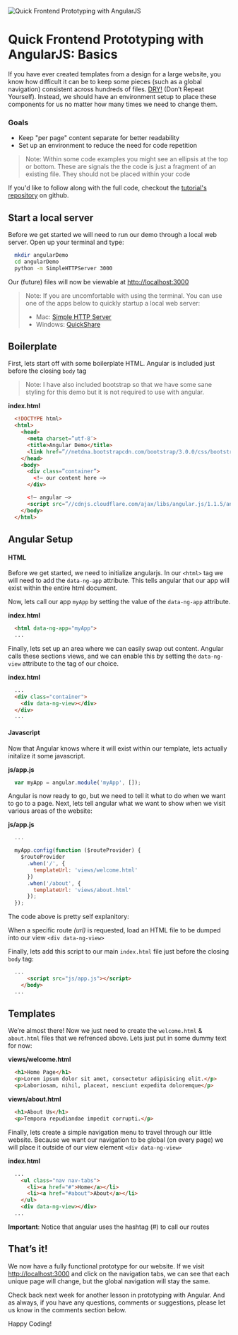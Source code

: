 ![Quick Frontend Prototyping with AngularJS](http://i.imgur.com/YXnwUcd.jpg "Quick Frontend Prototyping with AngularJS")

# Quick Frontend Prototyping with AngularJS: Basics

If you have ever created templates from a design for a large website, you know how difficult it can be to keep some pieces (such as a global navigation) consistent across hundreds of files. [DRY!](http://en.wikipedia.org/wiki/Don't_repeat_yourself) (Don’t Repeat Yourself). Instead, we should have an environment setup to place these components for us no matter how many times we need to change them.

### Goals

* Keep "per page" content separate for better readability
* Set up an environment to reduce the need for code repetition

> Note: Within some code examples you might see an ellipsis at the top or bottom. These are signals the the code is just a fragment of an existing file. They should not be placed within your code

If you'd like to follow along with the full code, checkout the [tutorial's repository](https://github.com/simonwjackson/angular-frontend-prototyping) on github.


## Start a local server

Before we get started we will need to run our demo through a local web server. Open up your terminal and type:

```bash
  mkdir angularDemo
  cd angularDemo
  python -m SimpleHTTPServer 3000
```

Our (future) files will now be viewable at [http://localhost:3000](http://localhost:3000)

> Note: If you are uncomfortable with using the terminal. You can use one of the apps below to quickly startup a local web server:
>
> * Mac: [Simple HTTP Server](https://itunes.apple.com/us/app/simple-http-server/id441002840?mt=12)
> * Windows: [QuickShare](http://www.quicksharehq.com/)

## Boilerplate

First, lets start off with some boilerplate HTML. Angular is included just before the closing `body` tag

> Note: I have also included bootstrap so that we have some sane styling for this demo but it is not required to use with angular.

**index.html**

```html
  <!DOCTYPE html>
  <html>
    <head>
      <meta charset=”utf-8″>
      <title>Angular Demo</title>
      <link href=”//netdna.bootstrapcdn.com/bootstrap/3.0.0/css/bootstrap.min.css” rel=”stylesheet”>
    </head>
    <body>
      <div class=”container”>
        <!– our content here –>
      </div>

      <!– angular –>
      <script src=”//cdnjs.cloudflare.com/ajax/libs/angular.js/1.1.5/angular.min.js”></script>
    </body>
  </html>
```

## Angular Setup

#### HTML

Before we get started, we need to initialize angularjs. In our `<html>` tag we will need to add the `data-ng-app` attribute. This tells angular that our app will exist within the entire html document.

Now, lets call our app `myApp` by setting the value of the `data-ng-app` attribute.

**index.html**

```html
  <html data-ng-app="myApp">
  ...
```

Finally, lets set up an area where we can easily swap out content. Angular calls these sections views, and we can enable this by setting the `data-ng-view` attribute to the tag of our choice.

**index.html**

```html
  ...
  <div class="container">
    <div data-ng-view></div>
  </div>
  ...
```

#### Javascript

Now that Angular knows where it will exist within our template, lets actually initalize it some javascript.

**js/app.js**

```javascript
  var myApp = angular.module('myApp', []);
```

Angular is now ready to go, but we need to tell it what to do when we want to go to a page. Next, lets tell angular what we want to show when we visit various areas of the website:

**js/app.js**

```javascript
  ...

  myApp.config(function ($routeProvider) {
    $routeProvider
      .when('/', {
        templateUrl: 'views/welcome.html'
      })
      .when('/about', {
        templateUrl: 'views/about.html'
      });
  });
```

The code above is pretty self explanitory:

When a specific route *(url)* is requested, load an HTML file to be dumped into our view `<div data-ng-view>`

Finally, lets add this script to our main `index.html` file just before the closing `body` tag:

```html
  ...
      <script src="js/app.js"></script>
    </body>
  ...
```

## Templates

We’re almost there! Now we just need to create the `welcome.html` & `about.html` files that we refrenced above. Lets just put in some dummy text for now:

**views/welcome.html**

```html
  <h1>Home Page</h1>
  <p>Lorem ipsum dolor sit amet, consectetur adipisicing elit.</p>
  <p>Laboriosam, nihil, placeat, nesciunt expedita doloremque</p>
```

**views/about.html**

```html
  <h1>About Us</h1>
  <p>Tempora repudiandae impedit corrupti.</p>
```

Finally, lets create a simple navigation menu to travel through our little website. Because we want our navigation to be global (on every page) we will place it outside of our view element `<div data-ng-view>`

**index.html**

```html
  ...
    <ul class="nav nav-tabs">
      <li><a href="#">Home</a></li>
      <li><a href="#about">About</a></li>
    </ul>
    <div data-ng-view></div>
  ...
```

**Important**: Notice that angular uses the hashtag (#) to call our routes

## That’s it!

We now have a fully functional prototype for our website. If we visit [http://localhost:3000](http://localhost:3000) and click on the navigation tabs, we can see that each unique page will change, but the global navigation will stay the same.

Check back next week for another lesson in prototyping with Angular. And as always, if you have any questions, comments or suggestions, please let us know in the comments section below.

Happy Coding!
